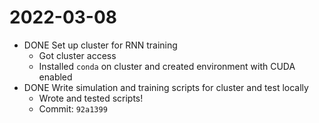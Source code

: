 # 2022-03-08

- DONE Set up cluster for RNN training
	- Got cluster access
	- Installed `conda` on cluster and created environment with CUDA enabled
- DONE Write simulation and training scripts for cluster and test locally
	- Wrote and tested scripts!
	- Commit: `92a1399`
